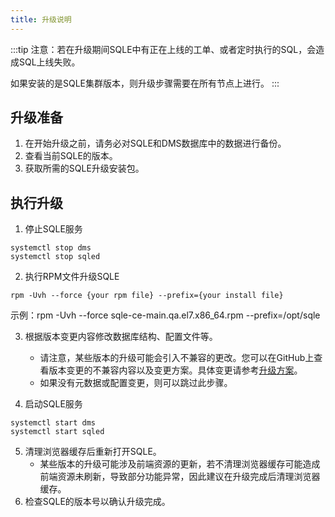 ```yaml
---
title: 升级说明
---
```


:::tip
注意：若在升级期间SQLE中有正在上线的工单、或者定时执行的SQL，会造成SQL上线失败。

如果安装的是SQLE集群版本，则升级步骤需要在所有节点上进行。
:::


## 升级准备

1. 在开始升级之前，请务必对SQLE和DMS数据库中的数据进行备份。
2. 查看当前SQLE的版本。
3. 获取所需的SQLE升级安装包。
   
## 执行升级   
1. 停止SQLE服务

```
systemctl stop dms
systemctl stop sqled
```

2. 执行RPM文件升级SQLE
```
rpm -Uvh --force {your rpm file} --prefix={your install file}
```
示例：rpm -Uvh --force sqle-ce-main.qa.el7.x86_64.rpm --prefix=/opt/sqle

3. 根据版本变更内容修改数据库结构、配置文件等。
   
   * 请注意，某些版本的升级可能会引入不兼容的更改。您可以在GitHub上查看版本变更的不兼容内容以及变更方案。具体变更请参考[升级方案](https://github.com/actiontech/sqle/discussions/categories/upgrade)。
   * 如果没有元数据或配置变更，则可以跳过此步骤。


4. 启动SQLE服务
```
systemctl start dms
systemctl start sqled
```

5. 清理浏览器缓存后重新打开SQLE。
    * 某些版本的升级可能涉及前端资源的更新，若不清理浏览器缓存可能造成前端资源未刷新，导致部分功能异常，因此建议在升级完成后清理浏览器缓存。
6. 检查SQLE的版本号以确认升级完成。
